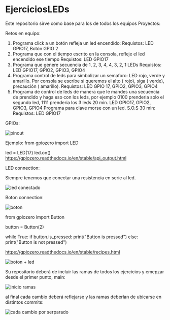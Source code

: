 # EjerciciosLEDs
Este repositorio sirve como base para los de todos los equipos
Proyectos: 

Retos en equipo: 
1) Programa click a un botón refleja un led encendido:
Requistos: LED GPIO17, Botón GPIO 2
3) Programa que con el tiempo escrito en la consola, refleje el led encendido ese tiempo
Requistos: LED GPIO17
4) Programa que genere secuencia de 1, 2, 3, 4, 4, 3, 2, 1 LEDs
Requistos: LED GPIO17, GPIO2, GPIO3, GPIO4
5) Programa control de leds para simbolizar un semaforo: LED rojo, verde y amarillo. Por consola se escribe si queremos el alto ( rojo), siga ( verde), precaución ( amarillo).
Requistos: LED GPIO 17, GPIO2, GPIO3, GPIO4
6) Programa de control de leds de manera que le mandes una secuencia de prendido y haga eso con los leds, por ejemplo 0100 prenderia solo el segundo led, 1111 prenderia los 3 leds 20 min. LED GPIO17, GPIO2, GPIO3, GPIO4
Programa para clave morse con un led. S.O.S  30 min:
Requistos: LED GPIO17



GPIOs:

![pinout](https://github.com/jgav1/EjerciciosLEDs/assets/36417687/db6c6350-d49a-47ca-8274-f02341fe73f7)



Ejemplo: 
from gpiozero import LED

led = LED(17)
led.on()
 https://gpiozero.readthedocs.io/en/stable/api_output.html 

LED connection: 

Siempre tenemos que conectar una resistencia en serie al led. 


![led conectado](https://github.com/jgav1/EjerciciosLEDs/assets/36417687/08e770cf-7fbe-4c03-8c30-d71fbf9b26cf)





Boton connection: 

![boton](https://github.com/jgav1/EjerciciosLEDs/assets/36417687/0b1698c3-45aa-484e-a45c-bdea63a12bd1)

from gpiozero import Button

button = Button(2)

while True:
    if button.is_pressed:
        print("Button is pressed")
    else:
        print("Button is not pressed")

https://gpiozero.readthedocs.io/en/stable/recipes.html 

![boton + led](https://github.com/jgav1/EjerciciosLEDs/assets/36417687/c4e4e7a7-8c2b-4074-87cf-543509158e05)



Su repositorio deberá de incluir las ramas de todos los ejercicios y emepzar desde el primer punto, main: 


![inicio ramas](https://github.com/jgav1/EjerciciosLEDs/assets/36417687/bb174c6e-8843-4a35-b705-ab7ca44a0d22)

al final cada cambio deberá reflejarse y las ramas deberían de ubicarse en distintos commits:


![cada cambio por serparado](https://github.com/jgav1/EjerciciosLEDs/assets/36417687/75181b6c-53d1-46e4-82fc-df3211da0efa)







